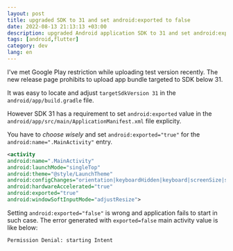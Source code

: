 ```yaml
---
layout: post
title: upgraded SDK to 31 and set android:exported to false
date: 2022-08-13 21:13:13 +03:00
description: upgraded Android application SDK to 31 and set android:exported to false caused application not to start
tags: [android,flutter]
category: dev
lang: en
---
```


I've met Google Play restriction while uploading test version recently.
The new release page prohibits to upload app bundle targeted to SDK below 31.

It was easy to locate and adjust `targetSdkVersion 31` in the `android/app/build.gradle` file.

However SDK 31 has a requirement to set `android:exported` value in the `android/app/src/main/ApplicationManifest.xml` file explicity.

You have to _choose wisely_ and set `android:exported="true"` for the `android:name=".MainActivity"` entry.

```xml
<activity
android:name=".MainActivity"
android:launchMode="singleTop"
android:theme="@style/LaunchTheme"
android:configChanges="orientation|keyboardHidden|keyboard|screenSize|smallestScreenSize|locale|layoutDirection|fontScale|screenLayout|density|uiMode"
android:hardwareAccelerated="true"
android:exported="true"
android:windowSoftInputMode="adjustResize">
```

Setting `android:exported="false"` is wrong and application fails to start in such case.
The error generated with `exported=false` main activity value is like below:

```
Permission Denial: starting Intent
```



